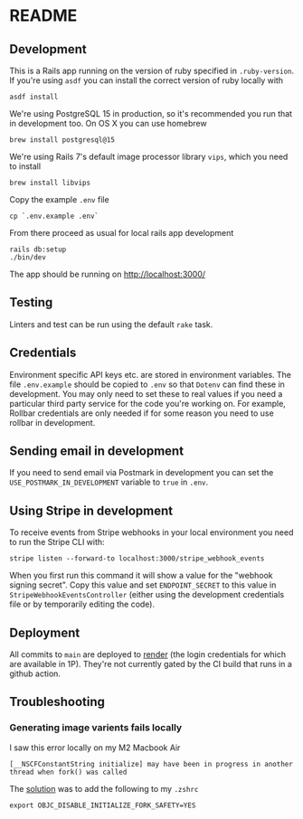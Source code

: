 # README

## Development

This is a Rails app running on the version of ruby specified in `.ruby-version`. If you're using `asdf` you can install the correct version of ruby locally with

    asdf install

We're using PostgreSQL 15 in production, so it's recommended you run that in development too. On OS X you can use homebrew

    brew install postgresql@15

We're using Rails 7's default image processor library `vips`, which you need to install

    brew install libvips

Copy the example `.env` file

    cp `.env.example .env`

From there proceed as usual for local rails app development

    rails db:setup
    ./bin/dev

The app should be running on [http://localhost:3000/](http://localhost:3000/)

## Testing

Linters and test can be run using the default `rake` task.

## Credentials

Environment specific API keys etc. are stored in environment variables. The file `.env.example` should be copied to `.env` so that `Dotenv` can find these in development. You may only need to set these to real values if you need a particular third party service for the code you're working on. For example, Rollbar credentials are only needed if for some reason you need to use rollbar in development.

## Sending email in development

If you need to send email via Postmark in development you can set the `USE_POSTMARK_IN_DEVELOPMENT` variable to `true` in `.env`.

## Using Stripe in development

To receive events from Stripe webhooks in your local environment you need to run the Stripe CLI with:

    stripe listen --forward-to localhost:3000/stripe_webhook_events

When you first run this command it will show a value for the "webhook signing secret". Copy this value and set `ENDPOINT_SECRET` to this value in `StripeWebhookEventsController` (either using the development credentials file or by temporarily editing the code).

## Deployment

All commits to `main` are deployed to [render](https://dashboard.render.com/) (the login credentials for which are available in 1P). They're not currently gated by the CI build that runs in a github action.

## Troubleshooting

### Generating image varients fails locally

I saw this error locally on my M2 Macbook Air

    [__NSCFConstantString initialize] may have been in progress in another thread when fork() was called

The [solution](https://dev.to/wusher/active-storage-variants-failing-locally-1glm) was to add the following to my `.zshrc`

    export OBJC_DISABLE_INITIALIZE_FORK_SAFETY=YES
